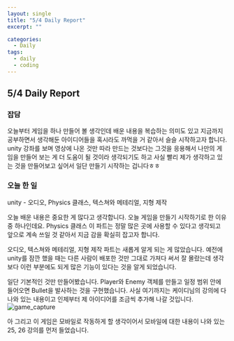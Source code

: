 ```yaml
---
layout: single
title: "5/4 Daily Report"
excerpt: ""

categories:
  - Daily
tags:
  - daily
  - coding
---
```


## 5/4 Daily Report  

### 잡담  
오늘부터 게임을 하나 만들어 볼 생각인데 배운 내용을 복습하는 의미도 있고 지금까지 공부하면서 생각해둔 아이디어들을 혹시라도 까먹을 거 같아서 슬슬 시작하고자 합니다.  
unity 강좌를 보며 영상에 나온 것만 따라 만드는 것보다는 그것을 응용해서 나만의 게임을 만들어 보는 게 더 도움이 될 것이라 생각되기도 하고 사실 빨리 제가 생각하고 있는 것을 만들어보고 싶어서 일단 만들기 시작하는 겁니다ㅎㅎ  

### 오늘 한 일  
unity - 오디오, Physics 클래스, 텍스쳐와 메테리얼, 지형 제작  

오늘 배운 내용은 중요한 게 많다고 생각합니다. 오늘 게임을 만들기 시작하기로 한 이유 중 하나인데요. Physics 클래스 이 파트는 정말 많은 곳에 사용할 수 있다고 생각되고 앞으로 계속 쓰일 것 같아서 지금 감을 확실히 잡고자 합니다.  

오디오, 텍스쳐와 메테리얼, 지형 제작 파트는 새롭게 알게 되는 게 많았습니다. 예전에 unity를 잠깐 했을 때는 다른 사람이 배포한 것만 그대로 가져다 써서 잘 몰랐는데 생각보다 이런 부분에도 되게 많은 기능이 있다는 것을 알게 되었습니다.  

일단 기본적인 것만 만들어봤습니다. Player와 Enemy 객체를 만들고 일정 범위 안에 들어오면 Bullet을 발사하는 것을 구현했습니다. 사실 여기까지는 케이디님의 강의에 다 나와 있는 내용이고 인제부터 제 아이디어를 조금씩 추가해 나갈 것입니다.  
![game_capture](https://user-images.githubusercontent.com/79121621/117020959-de544700-ad31-11eb-9d40-2db42e2037aa.PNG)

아 그리고 이 게임은 모바일로 작동하게 할 생각이어서 모바일에 대한 내용이 나와 있는 25, 26 강의를 먼저 들었습니다.  